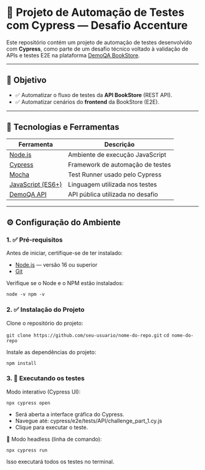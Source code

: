# 🚀 Projeto de Automação de Testes com Cypress — Desafio Accenture

Este repositório contém um projeto de automação de testes desenvolvido com **Cypress**, como parte de um desafio técnico voltado à validação de APIs e testes E2E na plataforma [DemoQA BookStore](https://demoqa.com/swagger/).

---

## 🎯 Objetivo

- ✅ Automatizar o fluxo de testes da **API BookStore** (REST API).
- ✅ Automatizar cenários do **frontend** da BookStore (E2E).

---

## 🧰 Tecnologias e Ferramentas

| Ferramenta       | Descrição |
|------------------|-----------|
| [Node.js](https://nodejs.org/) | Ambiente de execução JavaScript |
| [Cypress](https://www.cypress.io/) | Framework de automação de testes |
| [Mocha](https://mochajs.org/) | Test Runner usado pelo Cypress |
| [JavaScript (ES6+)](https://developer.mozilla.org/pt-BR/docs/Web/JavaScript) | Linguagem utilizada nos testes |
| [DemoQA API](https://demoqa.com/swagger/) | API pública utilizada no desafio |

---

## ⚙️ Configuração do Ambiente

### 1. ✅ Pré-requisitos

Antes de iniciar, certifique-se de ter instalado:

- [Node.js](https://nodejs.org/en/) — versão 16 ou superior
- [Git](https://git-scm.com/)

Verifique se o Node e o NPM estão instalados:

``
node -v
npm -v
``

### 2. ✅ Instalação do Projeto

Clone o repositório do projeto:

``
git clone https://github.com/seu-usuario/nome-do-repo.git
``
``
cd nome-do-repo
``

Instale as dependências do projeto:

``
npm install
``

### 3. 🚀 Executando os testes

Modo interativo (Cypress UI):

``
npx cypress open
``

- Será aberta a interface gráfica do Cypress.
- Navegue até: cypress/e2e/tests/API/challenge_part_1.cy.js
- Clique para executar o teste.

🔹 Modo headless (linha de comando):

``
npx cypress run
``

Isso executará todos os testes no terminal.